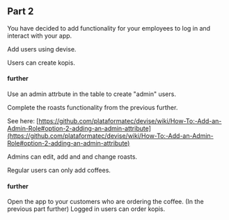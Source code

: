 ## Part 2

You have decided to add functionality for your employees to log in and interact with your app.

Add users using devise.

Users can create kopis.

#### further
Use an admin attrbute in the table to create "admin" users.

Complete the roasts functionality from the previous further.

See here: [https://github.com/plataformatec/devise/wiki/How-To:-Add-an-Admin-Role#option-2-adding-an-admin-attribute](https://github.com/plataformatec/devise/wiki/How-To:-Add-an-Admin-Role#option-2-adding-an-admin-attribute)

Admins can edit, add and and change roasts.

Regular users can only add coffees.

#### further
Open the app to your customers who are ordering the coffee. (In the previous part further) Logged in users can order kopis.


